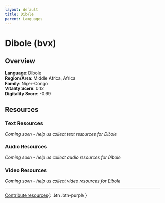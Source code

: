 ```yaml
---
layout: default
title: Dibole
parent: Languages
---
```


# Dibole (bvx)

## Overview

**Language**: Dibole  
**Region/Area**: Middle Africa, Africa  
**Family**: Niger-Congo  
**Vitality Score**: 0.12  
**Digitality Score**: -0.69  

## Resources

### Text Resources
*Coming soon - help us collect text resources for Dibole*

### Audio Resources
*Coming soon - help us collect audio resources for Dibole*

### Video Resources
*Coming soon - help us collect video resources for Dibole*

---

[Contribute resources](https://fairtrain.github.io/){: .btn .btn-purple }

